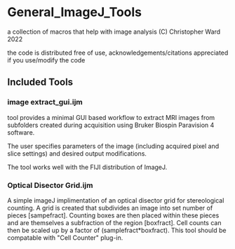 # General_ImageJ_Tools
a collection of macros that help with image analysis
(C) Christopher Ward 2022

the code is distributed free of use, acknowledgements/citations appreciated if you use/modify the code

## Included Tools

### image extract_gui.ijm

tool provides a minimal GUI based workflow to extract MRI images
from subfolders created during acquisition using Bruker Biospin
Paravision 4 software.

The user specifies parameters of the image (including acquired
pixel and slice settings) and desired output modifications.

The tool works well with the FIJI distribution of ImageJ.

### Optical Disector Grid.ijm
A simple imageJ implimentation of an optical disector grid for stereological counting.
A grid is created that subdivides an image into set number of pieces [sampefract].
Counting boxes are then placed within these pieces and are themselves a subfraction of the region [boxfract].
Cell counts can then be scaled up by a factor of (samplefract*boxfract).
This tool should be compatable with "Cell Counter" plug-in.
